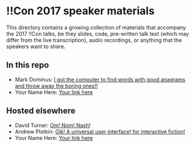 # !!Con 2017 speaker materials

This directory contains a growing collection of materials that accompany the 2017 !!Con talks, be they slides, code, pre-written talk text (which may differ from the live transcription), audio recordings, or anything that the speakers want to share.

## In this repo

  * Mark Dominus: [I got the computer to find words with good anagrams and throw away the boring ones!!](mark-dominus-i-found-the-best-anagram)
  * Your Name Here: [Your link here](your-directory-name)

## Hosted elsewhere

  * David Turner: [Om! Nom! Nash!](http://novalis.org/talks/onn/)
  * Andrew Plotkin: [Glk! A universal user interface! for interactive fiction!](http://eblong.com/zarf/essays/glk-history/)
  * Your Name Here: [Your link here](http://example.com)


